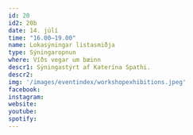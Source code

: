 ```yaml
---
id: 20
id2: 20b
date: 14. júlí
time: "16.00–19.00"
name: Lokasýningar listasmiðja
type: Sýningaropnun
where: Víðs vegar um bæinn
descr1: Sýningastýrt af Katerína Spathi.
descr2: 
img: '/images/eventindex/workshopexhibitions.jpeg'
facebook: 
instagram:  
website:
youtube: 
spotify:
---
```

